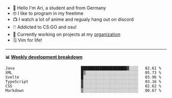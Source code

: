 * 👋 Hello I'm Ari, a student and from Germany
* 🤓 I like to program in my freetime
* 📺 I watch a lot of anime and regualy hang out on discord
* 🖱️ Addicted to CS:GO and osu!
* 👷 Currently working on projects at my [organization](https://github.com/aridevelopment-de)
* 🗒️ Vim for life!

<hr />

**📊 [Weekly development breakdown](https://wakatime.com/@Ari24)**

<!--START_SECTION:waka-->

```text
Java                             ████████████████████▓░░░░   82.61 %
XML                              █▒░░░░░░░░░░░░░░░░░░░░░░░   05.73 %
Svelte                           █░░░░░░░░░░░░░░░░░░░░░░░░   03.96 %
TypeScript                       ▓░░░░░░░░░░░░░░░░░░░░░░░░   03.16 %
CSS                              ▓░░░░░░░░░░░░░░░░░░░░░░░░   02.62 %
Markdown                         ▒░░░░░░░░░░░░░░░░░░░░░░░░   00.67 %
```

<!--END_SECTION:waka-->
